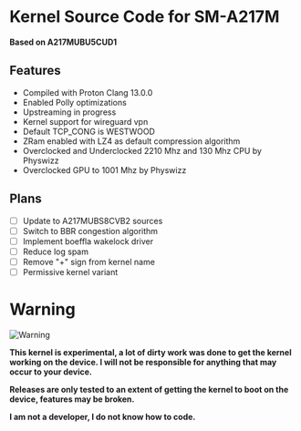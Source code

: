 # Kernel Source Code for SM-A217M
**Based on A217MUBU5CUD1**

## Features
* Compiled with Proton Clang 13.0.0
* Enabled Polly optimizations
* Upstreaming in progress
* Kernel support for wireguard vpn
* Default TCP_CONG is WESTWOOD
* ZRam enabled with LZ4 as default compression algorithm
* Overclocked and Underclocked 2210 Mhz and 130 Mhz CPU by Physwizz
* Overclocked GPU to 1001 Mhz by Physwizz

## Plans
- [ ] Update to A217MUBS8CVB2 sources
- [ ] Switch to BBR congestion algorithm
- [ ] Implement boeffla wakelock driver
- [ ] Reduce log spam
- [ ] Remove "+" sign from kernel name
- [ ] Permissive kernel variant

# Warning
![Warning](http://www.clker.com/cliparts/H/Z/0/R/f/S/warning-icon-hi.png)

**This kernel is experimental, a lot of dirty work was done to get the kernel working on the device. I will not be responsible for anything that may occur to your device.**

**Releases are only tested to an extent of getting the kernel to boot on the device, features may be broken.**

**I am not a developer, I do not know how to code.**
